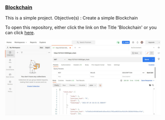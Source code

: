 ### [Blockchain](https://github.com/TimothySilalahi/simple-blockchain)

This is a simple project.
Objective(s) :
Create a simple Blockchain

To open this repository, either click the link on the Title 'Blockchain' or you can click [here](https://github.com/TimothySilalahi/simple-blockchain).

![](/images/Postman.png)


